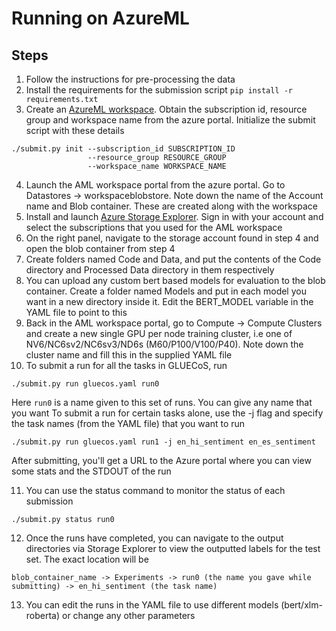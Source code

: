 # Running on AzureML

## Steps
1. Follow the instructions for pre-processing the data
2. Install the requirements for the submission script `pip install -r requirements.txt`
3. Create an [AzureML workspace](https://azure.microsoft.com/en-us/services/machine-learning/). Obtain the subscription id, resource group and workspace name from the azure portal. Initialize the submit script with these details
```
./submit.py init --subscription_id SUBSCRIPTION_ID
                 --resource_group RESOURCE_GROUP
                 --workspace_name WORKSPACE_NAME
```
4. Launch the AML workspace portal from the azure portal. Go to Datastores -> workspaceblobstore. Note down the name of the Account name and Blob container. These are created along with the workspace
5. Install and launch [Azure Storage Explorer](https://azure.microsoft.com/en-us/features/storage-explorer/). Sign in with your account and select the subscriptions that you used for the AML workspace
6. On the right panel, navigate to the storage account found in step 4 and open the blob container from step 4
7. Create folders named Code and Data, and put the contents of the Code directory and Processed Data directory in them respectively
8. You can upload any custom bert based models for evaluation to the blob container. Create a folder named Models and put in each model you want in a new directory inside it. Edit the BERT_MODEL variable in the YAML file to point to this
9. Back in the AML workspace portal, go to Compute ->  Compute Clusters and create a new single GPU per node training cluster, i.e one of NV6/NC6sv2/NC6sv3/ND6s (M60/P100/V100/P40). Note down the cluster name and fill this in the supplied YAML file
10. To submit a run for all the tasks in GLUECoS, run
```
./submit.py run gluecos.yaml run0
```
Here `run0` is a name given to this set of runs. You can give any name that you want
To submit a run for certain tasks alone, use the -j flag and specify the task names (from the YAML file) that you want to run
```
./submit.py run gluecos.yaml run1 -j en_hi_sentiment en_es_sentiment
```
After submitting, you'll get a URL to the Azure portal where you can view some stats and the STDOUT of the run

11. You can use the status command to monitor the status of each submission
```
./submit.py status run0
```
12. Once the runs have completed, you can navigate to the output directories via Storage Explorer to view the outputted labels for the test set. The exact location will be
```
blob_container_name -> Experiments -> run0 (the name you gave while submitting) -> en_hi_sentiment (the task name)
```
13. You can edit the runs in the YAML file to use different models (bert/xlm-roberta) or change any other parameters